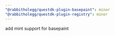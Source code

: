 ```yaml
---
"@rabbitholegg/questdk-plugin-basepaint": minor
"@rabbitholegg/questdk-plugin-registry": minor
---
```


add mint support for basepaint
